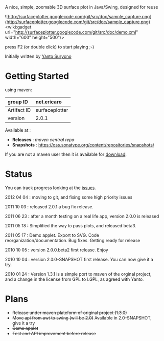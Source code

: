 A nice, simple, zoomable 3D surface plot in Java/Swing, designed for reuse


![http://surfaceplotter.googlecode.com/git/src/doc/sample_capture.png](http://surfaceplotter.googlecode.com/git/src/doc/sample_capture.png)
&lt;wiki:gadget url="http://surfaceplotter.googlecode.com/git/src/doc/demo.xml"  width="600" height="500"/&gt;

press F2 (or double click) to start playing ;-)


Initially written by [Yanto Suryono](http://tech.yanto-flora.net/surface.php)




# Getting Started #

using maven:

|group  ID|net.ericaro|
|:--------|:----------|
|Artifact ID| surfaceplotter|
|version  | 2.0.1     |

Available at :

  * **Releases** : _maven central repo_
  * **Snapshots** : https://oss.sonatype.org/content/repositories/snapshots/

If you are not a maven user then it is available for [download](http://oss.sonatype.org/content/groups/public/net/ericaro/surfaceplotter).

# Status #

You can track progress looking at the [issues](http://code.google.com/p/surfaceplotter/issues/list?can=1&q=&colspec=ID+Type+Status+Priority+Milestone+Owner+Summary&x=status&y=milestone&mode=grid&cells=tiles).

2012 04 04 : moving to git, and fixing some high priority issues

2011 10 03 : released 2.0.1 a bug fix release.

2011 06 23 : after a month testing on a real life app, version 2.0.0 is released

2011 05 18 : Simplified the way to pass plots, and released beta3.

2011 05 17 : Demo applet. Export to SVG. Code reorganization/documentation. Bug fixes. Getting ready for release

2010 10 05 : version 2.0.0.beta2 first release. Enjoy

2010 10 04 : version 2.0.0-SNAPSHOT first release. You can now give it a try.

2010 01 24 : Version 1.3.1 is a simple port to maven of the orginal project, and a change in the license from GPL to LGPL, as agreed with Yanto.

# Plans #

  * ~~Release under maven plateform of original project (1.3.0)~~
  * ~~Move api from awt to swing (will be 2.0)~~ Available in 2.0-SNAPSHOT, give it a try
  * ~~Demo applet~~
  * ~~Test and API improvement before release~~


